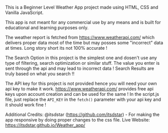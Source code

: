 This is a Beginner Level Weather App project made using HTML, CSS and Vanilla JavaScript. 

This app is not meant for any commercial use by any means and is built for educational and learning purposes only.

The weather report is fetched from https://www.weatherapi.com/ which delivers proper data most of the time but may posses some "incorrect" data at times. Long story short its not 100% accurate !

The Search Option in this project is the simplest one and dosen't use any type of filtering, search optimization or similar stuff. The value you enter is sent through the api and may lead to incorrect data !
Search Results are truly based on what you search !!

The API key for this project is not provided hence you will need your own api key to make it work. https://www.weatherapi.com/ provides free api keys upon account creation and can be used for the same !
In the script.js file, just replace the ```API_KEY``` in the ```fetch()``` parameter with your api key and it should work fine !

Additional Credits: 
@itsdstar (https://github.com/itsdstar) - For making the app responsive by doing proper changes to the css file. 
Live Website: https://itsdstar.github.io/Weather_app/